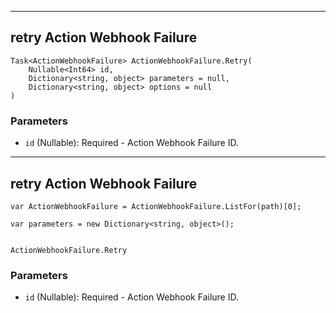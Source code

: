 

---

## retry Action Webhook Failure

```
Task<ActionWebhookFailure> ActionWebhookFailure.Retry(
    Nullable<Int64> id, 
    Dictionary<string, object> parameters = null,
    Dictionary<string, object> options = null
)
```

### Parameters

* `id` (Nullable<Int64>): Required - Action Webhook Failure ID.


---

## retry Action Webhook Failure

```
var ActionWebhookFailure = ActionWebhookFailure.ListFor(path)[0];

var parameters = new Dictionary<string, object>();


ActionWebhookFailure.Retry
```

### Parameters

* `id` (Nullable<Int64>): Required - Action Webhook Failure ID.
